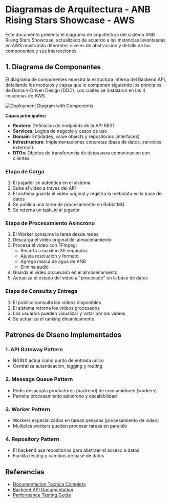 # Diagramas de Arquitectura - ANB Rising Stars Showcase - AWS

Este documento presenta el diagrama de arquitectura del sistema ANB Rising Stars Showcase, actualizado de acuerdo a las instancias levantasdas en AWS mostrando diferentes niveles de abstraccion y detalle de los componentes y sus interacciones.

## 1. Diagrama de Componentes

El diagrama de componentes muestra la estructura interna del Backend API, detallando los modulos y capas que lo componen siguiendo los principios de Domain-Driven Design (DDD). Los cuales se instalaron en las 4 instancias de AWS.   

![Deployment Diagram with Components](https://github.com/user-attachments/assets/b20aea3b-7adf-4a5a-a943-5ed76882498f)


**Capas principales:**
- **Routers**: Definicion de endpoints de la API REST
- **Services**: Logica de negocio y casos de uso
- **Domain**: Entidades, value objects y repositorios (interfaces)
- **Infrastructure**: Implementaciones concretas (base de datos, servicios externos)
- **DTOs**: Objetos de transferencia de datos para comunicacion con clientes


### Etapa de Carga
1. El jugador se autentica en el sistema
2. Sube el video a traves del API
3. El sistema guarda el video original y registra la metadata en la base de datos
4. Se publica una tarea de procesamiento en RabbitMQ
5. Se retorna un task_id al jugador

### Etapa de Procesamiento Asincrono
1. El Worker consume la tarea desde redes
2. Descarga el video original del almacenamiento
3. Procesa el video con FFmpeg:
   - Recorta a maximo 30 segundos
   - Ajusta resolucion y formato
   - Agrega marca de agua de ANB
   - Elimina audio
4. Guarda el video procesado en el almacenamiento
5. Actualiza el estado del video a "procesado" en la base de datos

### Etapa de Consulta y Entrega
1. El publico consulta los videos disponibles
2. El sistema retorna los videos procesados
3. Los usuarios pueden visualizar y votar por los videos
4. Se actualiza el ranking dinamicamente


## Patrones de Diseno Implementados

### 1. API Gateway Pattern
- NGINX actua como punto de entrada unico
- Centraliza autenticacion, logging y routing

### 2. Message Queue Pattern
- Redis desacopla productores (backend) de consumidores (workers)
- Permite procesamiento asincrono y escalabilidad

### 3. Worker Pattern
- Workers especializados en tareas pesadas (procesamiento de video)
- Multiples workers pueden procesar tareas en paralelo

### 4. Repository Pattern
- El backend usa repositorios para abstraer el acceso a datos
- Facilita testing y cambios de base de datos

## Referencias

- [Documentacion Tecnica Completa](../../source/README.md)
- [Backend API Documentation](../../source/backend/README.md)
- [Performance Testing Guide](../../source/performance-testing/README.md)

